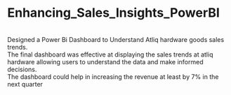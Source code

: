 # Enhancing_Sales_Insights_PowerBI
<br>
Designed a Power Bi Dashboard to Understand Atliq hardware goods sales
trends.
<br>
The final dashboard was effective at displaying the sales trends at atliq hardware
allowing users to understand the data and make informed decisions.
<br>
The dashboard could help in increasing the revenue at least by 7% in the next
quarter
